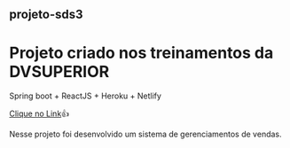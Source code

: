 ## projeto-sds3

# Projeto criado nos treinamentos da DVSUPERIOR

Spring boot + ReactJS + Heroku + Netlify

[Clique no Link](https://wilson-dsvendas.netlify.app/):+1:

Nesse projeto foi desenvolvido um sistema de gerenciamentos de vendas.

